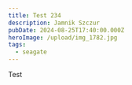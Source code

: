 ```yaml
---
title: Test 234
description: Jamnik Szczur
pubDate: 2024-08-25T17:40:00.000Z
heroImage: /upload/img_1782.jpg
tags:
  - seagate
---
```

Test
